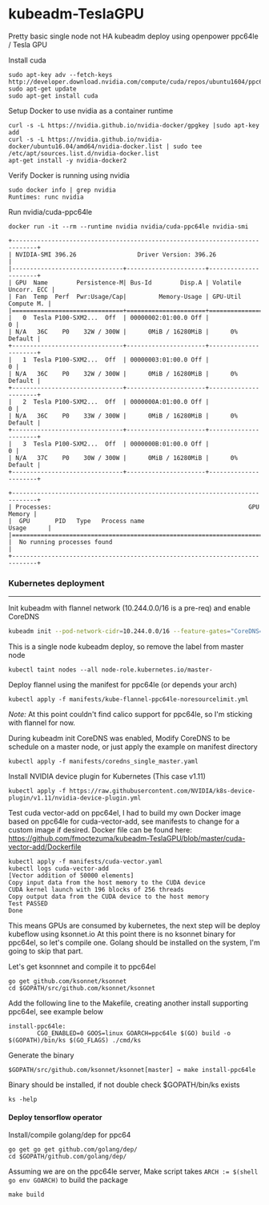 # kubeadm-TeslaGPU
Pretty basic single node not HA kubeadm deploy using openpower ppc64le / Tesla GPU

Install cuda
```
sudo apt-key adv --fetch-keys http://developer.download.nvidia.com/compute/cuda/repos/ubuntu1604/ppc64el/7fa2af80.pub
sudo apt-get update
sudo apt-get install cuda
```

Setup Docker to use nvidia as a container runtime 
```
curl -s -L https://nvidia.github.io/nvidia-docker/gpgkey |sudo apt-key add
curl -s -L https://nvidia.github.io/nvidia-docker/ubuntu16.04/amd64/nvidia-docker.list | sudo tee /etc/apt/sources.list.d/nvidia-docker.list
apt-get install -y nvidia-docker2
```

Verify Docker is running using nvidia
```
sudo docker info | grep nvidia
Runtimes: runc nvidia
```

Run nvidia/cuda-ppc64le
```
docker run -it --rm --runtime nvidia nvidia/cuda-ppc64le nvidia-smi

+-----------------------------------------------------------------------------+
| NVIDIA-SMI 396.26                 Driver Version: 396.26                    |
|-------------------------------+----------------------+----------------------+
| GPU  Name        Persistence-M| Bus-Id        Disp.A | Volatile Uncorr. ECC |
| Fan  Temp  Perf  Pwr:Usage/Cap|         Memory-Usage | GPU-Util  Compute M. |
|===============================+======================+======================|
|   0  Tesla P100-SXM2...  Off  | 00000002:01:00.0 Off |                    0 |
| N/A   36C    P0    32W / 300W |      0MiB / 16280MiB |      0%      Default |
+-------------------------------+----------------------+----------------------+
|   1  Tesla P100-SXM2...  Off  | 00000003:01:00.0 Off |                    0 |
| N/A   36C    P0    32W / 300W |      0MiB / 16280MiB |      0%      Default |
+-------------------------------+----------------------+----------------------+
|   2  Tesla P100-SXM2...  Off  | 0000000A:01:00.0 Off |                    0 |
| N/A   36C    P0    33W / 300W |      0MiB / 16280MiB |      0%      Default |
+-------------------------------+----------------------+----------------------+
|   3  Tesla P100-SXM2...  Off  | 0000000B:01:00.0 Off |                    0 |
| N/A   37C    P0    30W / 300W |      0MiB / 16280MiB |      0%      Default |
+-------------------------------+----------------------+----------------------+

+-----------------------------------------------------------------------------+
| Processes:                                                       GPU Memory |
|  GPU       PID   Type   Process name                             Usage      |
|=============================================================================|
|  No running processes found                                                 |
+-----------------------------------------------------------------------------+

```

### Kubernetes deployment

------

Init kubeadm with flannel network (10.244.0.0/16 is a pre-req) and enable CoreDNS
```bash
kubeadm init --pod-network-cidr=10.244.0.0/16 --feature-gates="CoreDNS=true"
```

This is a single node kubeadm deploy, so remove the label from master node
```
kubectl taint nodes --all node-role.kubernetes.io/master-
```

Deploy flannel using the manifest for ppc64le (or depends your arch)
```
kubectl apply -f manifests/kube-flannel-ppc64le-noresourcelimit.yml
```
*Note:* At this point couldn't find calico support for ppc64le, so I'm sticking with flannel for now.

During kubeadm init CoreDNS was enabled, Modify CoreDNS to be schedule on a master node, or just apply the example on manifest directory

```
kubectl apply -f manifests/coredns_single_master.yaml
```

Install NVIDIA device plugin for Kubernetes (This case v1.11)
```
kubectl apply -f https://raw.githubusercontent.com/NVIDIA/k8s-device-plugin/v1.11/nvidia-device-plugin.yml
```

Test cuda vector-add on ppc64el, I had to build my own Docker image based on ppc64le for cuda-vector-add, see manifests to change for a custom image if desired.
Docker file can be found here:
https://github.com/fmoctezuma/kubeadm-TeslaGPU/blob/master/cuda-vector-add/Dockerfile

```
kubectl apply -f manifests/cuda-vector.yaml
kubectl logs cuda-vector-add
[Vector addition of 50000 elements]
Copy input data from the host memory to the CUDA device
CUDA kernel launch with 196 blocks of 256 threads
Copy output data from the CUDA device to the host memory
Test PASSED
Done
```

This means GPUs are consumed by kubernetes, the next step will be deploy kubeflow using ksonnet.io
At this point there is no ksonnet binary for ppc64el, so let's compile one.
Golang should be installed on the system, I'm going to skip that part.

Let's get ksonnnet and compile it to ppc64el
```
go get github.com/ksonnet/ksonnet
cd $GOPATH/src/github.com/ksonnet/ksonnet
```
Add the following line to the Makefile, creating another install supporting ppc64el, see example below
```
install-ppc64le:
        CGO_ENABLED=0 GOOS=linux GOARCH=ppc64le $(GO) build -o $(GOPATH)/bin/ks $(GO_FLAGS) ./cmd/ks
```

Generate the binary
```
$GOPATH/src/github.com/ksonnet/ksonnet[master] → make install-ppc64le
```

Binary should be installed, if not double check $GOPATH/bin/ks exists
```
ks -help
```

#### Deploy tensorflow operator

Install/compile golang/dep for ppc64
```
go get go get github.com/golang/dep/
cd $GOPATH/github.com/golang/dep/
```
Assuming we are on the ppc64le server, Make script takes `ARCH := $(shell go env GOARCH)` to build the package
```
make build
```










